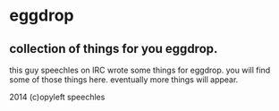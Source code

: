 eggdrop
=======

collection of things for you eggdrop.
-------------------------------------
this guy speechles on IRC wrote some things for eggdrop.
you will find some of those things here. eventually more
things will appear.

2014 (c)opyleft speechles
